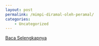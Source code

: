 ```yaml
---
layout: post
permalink: /mimpi-diramal-oleh-peramal/
categories:
    - Uncategorized
---
```


[Baca Selengkapnya](/05)